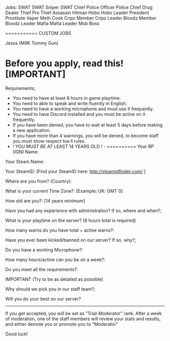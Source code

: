 Jobs:
SWAT
SWAT Sniper
SWAT Chief
Police Officer
Police Chief
Drug Dealer
Thief
Pro Thief
Assassin
Hitman
Hobo
Hobo Leader
President
Prostitute
Vaper
Meth Cook
Cripz Member
Cripz Leader
Bloodz Member
Bloodz Leader
Mafia
Mafia Leader
Mob Boss

===========
CUSTOM JOBS

Jesus (M9K Tommy Gun)


Before you apply, read this!
[IMPORTANT]
==========

Requirements;
- You need to have at least 8 hours in game playtime.
- You need to able to speak and write fluently in English.
- You need to have a working microphone and must use it frequently.
- You need to have Discord installed and you must be active on it frequently.
- If you have been denied, you have to wait at least 5 days before making a new application.
- If you have more than 4 warnings, you will be denied, to become staff you must show respect toa ll rules.
- ! YOU MUST BE AT LEAST 14 YEARS OLD ! -
==========
Your RP (IGN) Name:

Your Steam Name:

Your SteamID:
[Find your SteamID here: http://steamidfinder.com/ ]

Where are you from? (Country):

What is your current Time Zone?:
[Example; UK: GMT 0]

How old are you?:
[14 years minimum]

Have you had any experience with administration?
If so, where and when?;

What is your playtime on the server?
[8 hours total is required]

How many warns do you have total + active warns?:

Have you ever been kicked/banned on our server?
If so, why?;

Do you have a working Microphone?:

How many hours/active can you be on a week?:

Do you meet all the requirements?:

IMPORTANT
(Try to be as detailed as possible)

Why should we pick you in our staff team?;

Will you do your best on our server?

-------------
If you get accepted, you will be set as "Trial-Moderator" rank.
After a week of moderation, one of the staff members will review your
stats and results, and either demote you or promote you to "Moderator"

Good luck!



